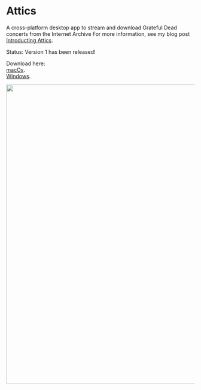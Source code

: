 # Attics
A cross-platform desktop app to stream and download Grateful Dead concerts from the Internet Archive
For more information, see my blog post [Introducting Attics](http://zacwood.me/post/introducing-attics).

Status: Version 1 has been released!  

Download here:  
[macOs](http://zacwood.me/attics/attics.dmg).  
[Windows](http://zacwood.me/attics/attics-win.zip). 


<img src="http://zacwood.me/attics/screenshot.png" width="800" />
